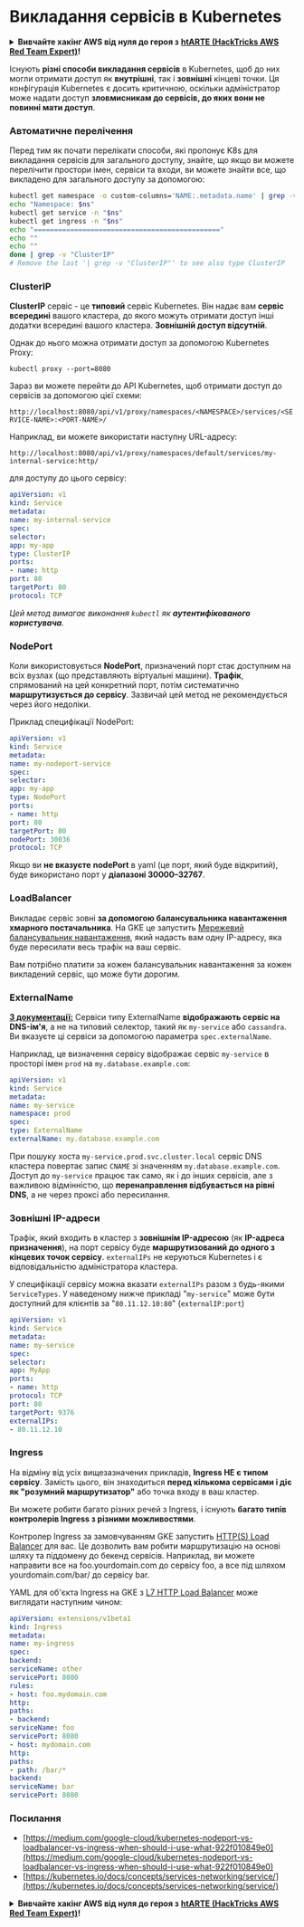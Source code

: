 # Викладання сервісів в Kubernetes

<details>

<summary><strong>Вивчайте хакінг AWS від нуля до героя з</strong> <a href="https://training.hacktricks.xyz/courses/arte"><strong>htARTE (HackTricks AWS Red Team Expert)</strong></a><strong>!</strong></summary>

Інші способи підтримки HackTricks:

* Якщо ви хочете побачити **рекламу вашої компанії на HackTricks** або **завантажити HackTricks у форматі PDF**, перевірте [**ПЛАНИ ПІДПИСКИ**](https://github.com/sponsors/carlospolop)!
* Отримайте [**офіційний PEASS & HackTricks мерч**](https://peass.creator-spring.com)
* Відкрийте для себе [**Сім'ю PEASS**](https://opensea.io/collection/the-peass-family), нашу колекцію ексклюзивних [**NFT**](https://opensea.io/collection/the-peass-family)
* **Приєднуйтесь до** 💬 [**групи Discord**](https://discord.gg/hRep4RUj7f) або [**групи telegram**](https://t.me/peass) або **слідкуйте** за мною на **Twitter** 🐦 [**@carlospolopm**](https://twitter.com/carlospolopm)**.**
* **Поділіться своїми хакінг-прийомами, надсилайте PR до** [**HackTricks**](https://github.com/carlospolop/hacktricks) та [**HackTricks Cloud**](https://github.com/carlospolop/hacktricks-cloud) репозиторіїв на GitHub.

</details>

Існують **різні способи викладання сервісів** в Kubernetes, щоб до них могли отримати доступ як **внутрішні**, так і **зовнішні** кінцеві точки. Ця конфігурація Kubernetes є досить критичною, оскільки адміністратор може надати доступ **зловмисникам до сервісів, до яких вони не повинні мати доступ**.

### Автоматичне перелічення

Перед тим як почати перелікати способи, які пропонує K8s для викладання сервісів для загального доступу, знайте, що якщо ви можете перелічити простори імен, сервіси та входи, ви можете знайти все, що викладено для загального доступу за допомогою:
```bash
kubectl get namespace -o custom-columns='NAME:.metadata.name' | grep -v NAME | while IFS='' read -r ns; do
echo "Namespace: $ns"
kubectl get service -n "$ns"
kubectl get ingress -n "$ns"
echo "=============================================="
echo ""
echo ""
done | grep -v "ClusterIP"
# Remove the last '| grep -v "ClusterIP"' to see also type ClusterIP
```
### ClusterIP

**ClusterIP** сервіс - це **типовий** сервіс Kubernetes. Він надає вам **сервіс всередині** вашого кластера, до якого можуть отримати доступ інші додатки всередині вашого кластера. **Зовнішній доступ відсутній**.

Однак до нього можна отримати доступ за допомогою Kubernetes Proxy:
```
kubectl proxy --port=8080
```
Зараз ви можете перейти до API Kubernetes, щоб отримати доступ до сервісів за допомогою цієї схеми:

`http://localhost:8080/api/v1/proxy/namespaces/<NAMESPACE>/services/<SERVICE-NAME>:<PORT-NAME>/`

Наприклад, ви можете використати наступну URL-адресу:

`http://localhost:8080/api/v1/proxy/namespaces/default/services/my-internal-service:http/`

для доступу до цього сервісу:
```yaml
apiVersion: v1
kind: Service
metadata:
name: my-internal-service
spec:
selector:
app: my-app
type: ClusterIP
ports:
- name: http
port: 80
targetPort: 80
protocol: TCP
```
_Цей метод вимагає виконання `kubectl` як **аутентифікованого користувача**._

### NodePort

Коли використовується **NodePort**, призначений порт стає доступним на всіх вузлах (що представляють віртуальні машини). **Трафік**, спрямований на цей конкретний порт, потім систематично **маршрутизується до сервісу**. Зазвичай цей метод не рекомендується через його недоліки.

Приклад специфікації NodePort:
```yaml
apiVersion: v1
kind: Service
metadata:
name: my-nodeport-service
spec:
selector:
app: my-app
type: NodePort
ports:
- name: http
port: 80
targetPort: 80
nodePort: 30036
protocol: TCP
```
Якщо ви **не вказуєте** **nodePort** в yaml (це порт, який буде відкритий), буде використано порт у **діапазоні 30000–32767**.

### LoadBalancer <a href="#0d96" id="0d96"></a>

Викладає сервіс зовні **за допомогою балансувальника навантаження хмарного постачальника**. На GKE це запустить [Мережевий балансувальник навантаження](https://cloud.google.com/compute/docs/load-balancing/network/), який надасть вам одну IP-адресу, яка буде пересилати весь трафік на ваш сервіс.

Вам потрібно платити за кожен балансувальник навантаження за кожен викладений сервіс, що може бути дорогим.

### ExternalName

**[З документації:](https://kubernetes.io/docs/concepts/services-networking/service/#externalname)**
Сервіси типу ExternalName **відображають сервіс на DNS-ім'я**, а не на типовий селектор, такий як `my-service` або `cassandra`. Ви вказуєте ці сервіси за допомогою параметра `spec.externalName`.

Наприклад, це визначення сервісу відображає сервіс `my-service` в просторі імен `prod` на `my.database.example.com`:
```yaml
apiVersion: v1
kind: Service
metadata:
name: my-service
namespace: prod
spec:
type: ExternalName
externalName: my.database.example.com
```
При пошуку хоста `my-service.prod.svc.cluster.local` сервіс DNS кластера повертає запис `CNAME` зі значенням `my.database.example.com`. Доступ до `my-service` працює так само, як і до інших сервісів, але з важливою відмінністю, що **перенаправлення відбувається на рівні DNS**, а не через проксі або пересилання.

### Зовнішні IP-адреси <a href="#external-ips" id="external-ips"></a>

Трафік, який входить в кластер з **зовнішнім IP-адресою** (як **IP-адреса призначення**), на порт сервісу буде **маршрутизований до одного з кінцевих точок сервісу**. `externalIPs` не керуються Kubernetes і є відповідальністю адміністратора кластера.

У специфікації сервісу можна вказати `externalIPs` разом з будь-якими `ServiceTypes`. У наведеному нижче прикладі "`my-service`" може бути доступний для клієнтів за "`80.11.12.10:80`" (`externalIP:port`)
```yaml
apiVersion: v1
kind: Service
metadata:
name: my-service
spec:
selector:
app: MyApp
ports:
- name: http
protocol: TCP
port: 80
targetPort: 9376
externalIPs:
- 80.11.12.10
```
### Ingress

На відміну від усіх вищезазначених прикладів, **Ingress НЕ є типом сервісу**. Замість цього, він знаходиться **перед кількома сервісами і діє як "розумний маршрутизатор"** або точка входу в ваш кластер.

Ви можете робити багато різних речей з Ingress, і існують **багато типів контролерів Ingress з різними можливостями**.

Контролер Ingress за замовчуванням GKE запустить [HTTP(S) Load Balancer](https://cloud.google.com/compute/docs/load-balancing/http/) для вас. Це дозволить вам робити маршрутизацію на основі шляху та піддомену до бекенд сервісів. Наприклад, ви можете направити все на foo.yourdomain.com до сервісу foo, а все під шляхом yourdomain.com/bar/ до сервісу bar.

YAML для об'єкта Ingress на GKE з [L7 HTTP Load Balancer](https://cloud.google.com/compute/docs/load-balancing/http/) може виглядати наступним чином:
```yaml
apiVersion: extensions/v1beta1
kind: Ingress
metadata:
name: my-ingress
spec:
backend:
serviceName: other
servicePort: 8080
rules:
- host: foo.mydomain.com
http:
paths:
- backend:
serviceName: foo
servicePort: 8080
- host: mydomain.com
http:
paths:
- path: /bar/*
backend:
serviceName: bar
servicePort: 8080
```
### Посилання

* [https://medium.com/google-cloud/kubernetes-nodeport-vs-loadbalancer-vs-ingress-when-should-i-use-what-922f010849e0](https://medium.com/google-cloud/kubernetes-nodeport-vs-loadbalancer-vs-ingress-when-should-i-use-what-922f010849e0)
* [https://kubernetes.io/docs/concepts/services-networking/service/](https://kubernetes.io/docs/concepts/services-networking/service/)

<details>

<summary><strong>Вивчайте хакінг AWS від нуля до героя з</strong> <a href="https://training.hacktricks.xyz/courses/arte"><strong>htARTE (HackTricks AWS Red Team Expert)</strong></a><strong>!</strong></summary>

Інші способи підтримки HackTricks:

* Якщо ви хочете побачити вашу **компанію рекламовану в HackTricks** або **завантажити HackTricks у форматі PDF**, перевірте [**ПЛАНИ ПІДПИСКИ**](https://github.com/sponsors/carlospolop)!
* Отримайте [**офіційний PEASS & HackTricks мерч**](https://peass.creator-spring.com)
* Відкрийте для себе [**Сім'ю PEASS**](https://opensea.io/collection/the-peass-family), нашу колекцію ексклюзивних [**NFT**](https://opensea.io/collection/the-peass-family)
* **Приєднуйтесь до** 💬 [**групи Discord**](https://discord.gg/hRep4RUj7f) або [**групи telegram**](https://t.me/peass) або **слідкуйте** за мною на **Twitter** 🐦 [**@carlospolopm**](https://twitter.com/carlospolopm)**.**
* **Поділіться своїми хакерськими трюками, надсилайте PR до** [**HackTricks**](https://github.com/carlospolop/hacktricks) **і** [**HackTricks Cloud**](https://github.com/carlospolop/hacktricks-cloud) **репозиторіїв на GitHub**.

</details>
